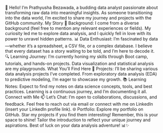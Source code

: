 
👋 Hello! I’m Prathyusha Bezawada, a budding data analyst passionate about transforming raw data into meaningful insights. As someone transitioning into the data world, I’m excited to share my journey and projects with the GitHub community.
My Story
🌱 Background: I come from a diverse background (feel free to mention any relevant experiences or fields). My curiosity led me to explore data analysis, and I quickly fell in love with its power to unravel hidden patterns.
📊 Data Enthusiast: I’m fascinated by data—whether it’s a spreadsheet, a CSV file, or a complex database. I believe that every dataset has a story waiting to be told, and I’m here to decode it.
🔍 Learning Journey: I’m currently honing my skills through Boot camp, tutorials, and hands-on projects. Data visualization and  statistical analysis are my playgrounds.
What You’ll Find Here
🚀 Projects: I’ll be sharing various data analysis projects I’ve completed. From exploratory data analysis (EDA) to predictive modeling, I’m eager to showcase my growth.
📚 Learning Notes: Expect to find my notes on data science concepts, tools, and best practices. Learning is a continuous journey, and I’m documenting it all.
Connect with Me
📫 Let’s Chat: I’m open to collaborations, discussions, and feedback. Feel free to reach out via email or connect with me on LinkedIn (insert your LinkedIn profile link).
🌐 Portfolio: Explore my portfolio on GitHub. Star my projects if you find them interesting!
Remember, this is your space to shine! Tailor the introduction to reflect your unique journey and aspirations. Best of luck on your data analysis adventure! 📊✨

